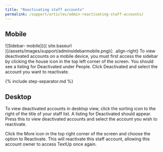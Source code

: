 ```yaml
---
title: "Reactivating staff accounts"
permalink: /support/articles/admin-reactivating-staff-accounts/
---
```


## Mobile

![Sidebar- mobile]({{ site.baseurl }}/assets/images/support/adminsidebarmobile.png){: .align-right} To view deactivated accounts on a mobile device, you must first access the sidebar by clicking the house icon in the top left corner of the screen. You should see a listing for Deactivated under People. Click Deactivated and select the account you want to reactivate.

{% include step-separator.md %}

## Desktop

To view deactivated accounts in desktop view, click the sorting icon to the right of the title of your staff list. A listing for Deactivated should appear. Press this to view deactivated accounts and select the account you wish to reactivate.

Click the More icon in the top right corner of the screen and choose the option to Reactivate. This will reactivate this staff account, allowing this account owner to access TextUp once again.
